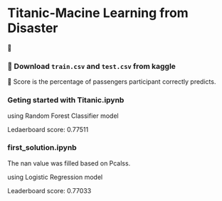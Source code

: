 # Titanic-Macine Learning from Disaster
:ship: 


### 🔨 Download `train.csv` and `test.csv` from kaggle

💯 Score is the percentage of passengers participant correctly predicts.

### Geting started with Titanic.ipynb
using Random Forest Classifier model

Ledaerboard score: 0.77511


### first_solution.ipynb
The nan value was filled based on Pcalss.

using Logistic Regression model

Leaderboard score: 0.77033


